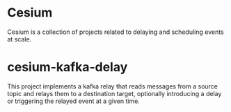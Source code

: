 # Cesium
Cesium is a collection of projects related to delaying and scheduling events at scale.

# cesium-kafka-delay
This project implements a kafka relay that reads messages from a source topic and relays them to a destination target, optionally introducing a delay or triggering the relayed event at a given time.

